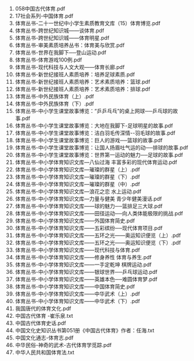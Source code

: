 1. 058中国古代体育.pdf 
1. 17社会系列-中国体育.pdf 
1. 体育丛书-二十一世纪中小学生素质教育文库（15）体育博览.pdf 
1. 体育丛书-跨世纪知识城——谈体育.pdf 
1. 体育丛书-跨世纪知识城——体育明星.pdf 
1. 体育丛书-审美素质培养丛书：体育美与欣赏.pdf 
1. 体育丛书-世界在我脚下──登山运动.pdf 
1. 体育丛书-体育游戏100例.pdf 
1. 体育丛书-现代科技与人文大观——体育长廊.pdf 
1. 体育丛书-新世纪接班人素质培养：培养足球素质.pdf 
1. 体育丛书-新世纪接班人素质培养：艺术素质培养：篮球.pdf 
1. 体育丛书-新世纪接班人素质培养：艺术素质培养：排球.pdf 
1. 体育丛书-中外民族体育（上）.pdf 
1. 体育丛书-中外民族体育（下）.pdf 
1. 体育丛书-中小学生课堂故事博览：“乒乒乓乓”的桌上网球──乒乓球的故事.pdf 
1. 体育丛书-中小学生课堂故事博览：大地在我脚下-足球明星的故事.pdf 
1. 体育丛书-中小学生课堂故事博览：洁白羽毛传深情--羽毛球的故事.pdf 
1. 体育丛书-中小学生课堂故事博览：巨人的游戏──篮球的故事.pdf 
1. 体育丛书-中小学生课堂故事博览：让国人扬眉吐气运的动──排球的故事.pdf 
1. 体育丛书-中小学生课堂故事博览：世界第一运动的魅力──足球的故事.pdf 
1. 体育丛书-中小学体育知识文库—八仙过海 丰富多彩的现代体育运动.pdf 
1. 体育丛书-中小学体育知识文库—璀璨的群星（上）.pdf 
1. 体育丛书-中小学体育知识文库—璀璨的群星（下）.pdf 
1. 体育丛书-中小学体育知识文库—璀璨的群星（中）.pdf 
1. 体育丛书-中小学体育知识文库—浪花之恋 水上运动.pdf 
1. 体育丛书-中小学体育知识文库—力量与健美 青少年健美漫话.pdf 
1. 体育丛书-中小学体育知识文库——球的魅力──篮排足三大球.pdf 
1. 体育丛书-中小学体育知识文库——田径运动──向人类体能极限的挑战.pdf 
1. 体育丛书-中小学体育知识文库——外国体育简史.pdf 
1. 体育丛书-中小学体育知识文库——五彩缤纷──现代体育项目.pdf 
1. 体育丛书-中小学体育知识文库——五环之光——奥运知识便览（上）.pdf 
1. 体育丛书-中小学体育知识文库——五环之光——奥运知识便览（下）.pdf 
1. 体育丛书-中小学体育知识文库——现代科技与体育.pdf 
1. 体育丛书-中小学体育知识文库——修身养性 体育与养生.pdf 
1. 体育丛书-中小学体育知识文库——一手定乾坤 棋牌运动.pdf 
1. 体育丛书-中小学体育知识文库——银球世界──乒乓球运动.pdf 
1. 体育丛书-中小学体育知识文库——英雄本色──难圆体育梦.pdf 
1. 体育丛书-中小学体育知识文库——中国体育简史.pdf 
1. 体育丛书-中小学体育知识文库——中华武术（上）.pdf 
1. 体育丛书-中小学体育知识文库——中华武术（下）.pdf 
1. 我国唐代的体育文化.pdf 
1. 中国古代体育 -崔乐泉.txt 
1. 中国古代体育史话.pdf 
1. 中国文化史知识丛书第051册《中国古代体育》作者：任海.txt 
1. 中国文化通志-体育志.pdf 
1. 中华民俗-神奇的武术-古代体育学觅踪.pdf 
1. 中华人民共和国体育法.txt 
